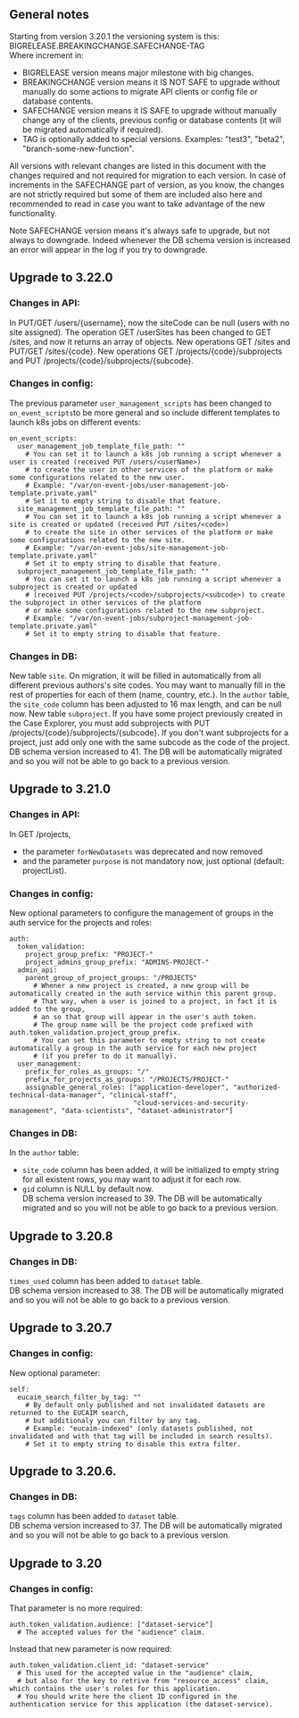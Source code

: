 
## General notes
Starting from version 3.20.1 the versioning system is this:  
BIGRELEASE.BREAKINGCHANGE.SAFECHANGE-TAG  
Where increment in: 
 - BIGRELEASE version means major milestone with big changes.
 - BREAKINGCHANGE version means it IS NOT SAFE to upgrade without manually do some actions to migrate API clients or config file or database contents.
 - SAFECHANGE version means it IS SAFE to upgrade without manually change any of the clients, previous config or database contents (it will be migrated automatically if required).
 - TAG is optionally added to special versions. Examples: "test3", "beta2", "branch-some-new-function".

All versions with relevant changes are listed in this document with the changes required and not required for migration to each version.
In case of increments in the SAFECHANGE part of version, as you know, the changes are not strictly required but some of them are included also here and recommended to read in case you want to take advantage of the new functionality.

Note SAFECHANGE version means it's always safe to upgrade, but not always to downgrade. 
Indeed whenever the DB schema version is increased an error will appear in the log if you try to downgrade.

## Upgrade to 3.22.0
### Changes in API:
In PUT/GET /users/{username}, now the siteCode can be null (users with no site assigned).
The operation GET /userSites has been changed to GET /sites, and now it returns an array of objects.
New operations GET /sites and PUT/GET /sites/{code}.
New operations GET /projects/{code}/subprojects and PUT /projects/{code}/subprojects/{subcode}.
### Changes in config:
The previous parameter `user_management_scripts` has been changed to `on_event_scripts`to be more general and so include different templates to launch k8s jobs on different events:
```
on_event_scripts:
  user_management_job_template_file_path: ""
    # You can set it to launch a k8s job running a script whenever a user is created (received PUT /users/<userName>)
    # to create the user in other services of the platform or make some configurations related to the new user.
    # Example: "/var/on-event-jobs/user-management-job-template.private.yaml"
    # Set it to empty string to disable that feature.
  site_management_job_template_file_path: ""
    # You can set it to launch a k8s job running a script whenever a site is created or updated (received PUT /sites/<code>)
    # to create the site in other services of the platform or make some configurations related to the new site.
    # Example: "/var/on-event-jobs/site-management-job-template.private.yaml"
    # Set it to empty string to disable that feature.
  subproject_management_job_template_file_path: ""
    # You can set it to launch a k8s job running a script whenever a subproject is created or updated 
    # (received PUT /projects/<code>/subprojects/<subcode>) to create the subproject in other services of the platform 
    # or make some configurations related to the new subproject.
    # Example: "/var/on-event-jobs/subproject-management-job-template.private.yaml"
    # Set it to empty string to disable that feature.
```
### Changes in DB:
New table `site`. On migration, it will be filled in automatically from all different previous authors's site codes. You may want to manually fill in the rest of properties for each of them (name, country, etc.).
In the `author` table, the `site_code` column has been adjusted to 16 max length, and can be null now.
New table `subproject`. If you have some project previously created in the Case Explorer, you must add subprojects with PUT /projects/{code}/subprojects/{subcode}.
If you don't want subprojects for a project, just add only one with the same subcode as the code of the project.
DB schema version increased to 41.
The DB will be automatically migrated and so you will not be able to go back to a previous version.

## Upgrade to 3.21.0
### Changes in API:
In GET /projects, 
  - the parameter `forNewDatasets` was deprecated and now removed
  - and the parameter `purpose` is not mandatory now, just optional (default: projectList).
### Changes in config:
New optional parameters to configure the management of groups in the auth service for the projects and roles:
```
auth:
  token_validation:
    project_group_prefix: "PROJECT-"
    project_admins_group_prefix: "ADMINS-PROJECT-"
  admin_api:
    parent_group_of_project_groups: "/PROJECTS"
      # Whener a new project is created, a new group will be automatically created in the auth service within this parent group.
      # That way, when a user is joined to a project, in fact it is added to the group, 
      # an so that group will appear in the user's auth token.
      # The group name will be the project code prefixed with auth.token_validation.project_group_prefix.
      # You can set this parameter to empty string to not create automatically a group in the auth service for each new project 
      # (if you prefer to do it manually).
  user_management:
    prefix_for_roles_as_groups: "/"
    prefix_for_projects_as_groups: "/PROJECTS/PROJECT-"
    assignable_general_roles: ["application-developer", "authorized-technical-data-manager", "clinical-staff", 
                               "cloud-services-and-security-management", "data-scientists", "dataset-administrator"]
```
### Changes in DB:
In the `author` table:
 - `site_code` column has been added, it will be initialized to empty string for all existent rows, you may want to adjust it for each row.  
 - `gid` column is NULL by default now.  
DB schema version increased to 39.
The DB will be automatically migrated and so you will not be able to go back to a previous version.

## Upgrade to 3.20.8
### Changes in DB:
`times_used` column has been added to `dataset` table.  
DB schema version increased to 38.
The DB will be automatically migrated and so you will not be able to go back to a previous version.

## Upgrade to 3.20.7
### Changes in config:
New optional parameter:
```
self:
  eucaim_search_filter_by_tag: ""
    # By default only published and not invalidated datasets are returned to the EUCAIM search, 
    # but additionaly you can filter by any tag.
    # Example: "eucaim-indexed" (only datasets published, not invalidated and with that tag will be included in search results).
    # Set it to empty string to disable this extra filter.
```

## Upgrade to 3.20.6.
### Changes in DB:
`tags` column has been added to `dataset` table.  
DB schema version increased to 37.
The DB will be automatically migrated and so you will not be able to go back to a previous version.

## Upgrade to 3.20
### Changes in config:
That parameter is no more required:
```
auth.token_validation.audience: ["dataset-service"] 
  # The accepted values for the "audience" claim.
```
Instead that new parameter is now required:
```
auth.token_validation.client_id: "dataset-service"
  # This used for the accepted value in the "audience" claim,
  # but also for the key to retrive from "resource_access" claim, which contains the user's roles for this application.
  # You should write here the client ID configured in the authentication service for this application (the dataset-service).
```
